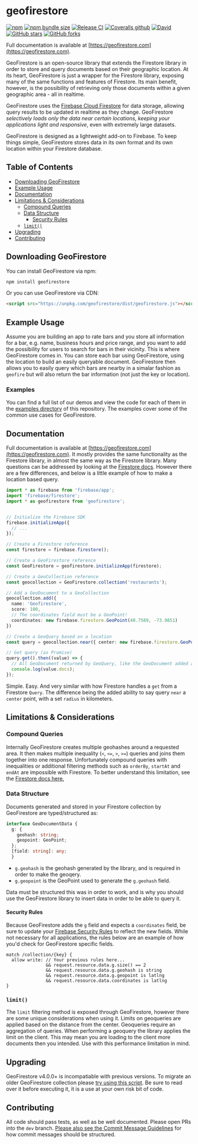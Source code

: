 # geofirestore

[![npm](https://img.shields.io/npm/v/geofirestore)](https://www.npmjs.com/package/geofirestore)
[![npm bundle size](https://img.shields.io/bundlephobia/minzip/geofirestore)](https://bundlephobia.com/result?p=geofirestore)
[![Release CI](https://github.com/MichaelSolati/geofirestore-js/workflows/Release%20CI/badge.svg?branch=master)](https://github.com/MichaelSolati/geofirestore-js/actions?query=workflow%3A%22Release+CI%22)
[![Coveralls github](https://img.shields.io/coveralls/github/MichaelSolati/geofirestore-js)](https://coveralls.io/github/MichaelSolati/geofirestore-js)
[![David](https://img.shields.io/david/michaelsolati/geofirestore-js)](https://david-dm.org/michaelsolati/geofirestore-js)
[![GitHub stars](https://img.shields.io/github/stars/MichaelSolati/geofirestore-js)](https://github.com/MichaelSolati/geofirestore-js/stargazers)
[![GitHub forks](https://img.shields.io/github/forks/MichaelSolati/geofirestore-js)](https://github.com/MichaelSolati/geofirestore-js/network/members)

Full documentation is available at [https://geofirestore.com](https://geofirestore.com).

GeoFirestore is an open-source library that extends the Firestore library in order to store and query documents based on their geographic location. At its heart, GeoFirestore is just a wrapper for the Firestore library, exposing many of the same functions and features of Firestore. Its main benefit, however, is the possibility of retrieving only those documents within a given geographic area - all in realtime.

GeoFirestore uses the [Firebase Cloud Firestore](https://firebase.google.com/docs/firestore/) for data storage, allowing query results to be updated in realtime as they change. GeoFirestore _selectively loads only the data near certain locations, keeping your applications light and responsive_, even with extremely large datasets.

GeoFirestore is designed as a lightweight add-on to Firebase. To keep things simple, GeoFirestore stores data in its own format and its own location within your Firestore database.

## Table of Contents

- [Downloading GeoFirestore](#downloading-geofirestore)
- [Example Usage](#example-usage)
- [Documentation](#documentation)
- [Limitations & Considerations](#limitations--considerations)
  - [Compound Queries](#compound-queries)
  - [Data Structure](#data-structure)
    - [Security Rules](#security-rules)
  - [`limit()`](#limit)
- [Upgrading](#upgrading)
- [Contributing](#contributing)

## Downloading GeoFirestore

You can install GeoFirestore via npm:

```bash
npm install geofirestore
```

Or you can use GeoFirestore via CDN:

```HTML
<script src="https://unpkg.com/geofirestore/dist/geofirestore.js"></script>
```

## Example Usage

Assume you are building an app to rate bars and you store all information for a bar, e.g. name, business hours and price range, and you want to add the possibility for users to search for bars in their vicinity. This is where GeoFirestore comes in. You can store each bar using GeoFirestore, using the location to build an easily queryable document. GeoFirestore then allows you to easily query which bars are nearby in a simalar fashion as `geofire` but will also return the bar information (not just the key or location).

### Examples

You can find a full list of our demos and view the code for each of them in the [examples directory](examples/) of this repository. The examples cover some of the common use cases for GeoFirestore.

## Documentation

Full documentation is available at [https://geofirestore.com](https://geofirestore.com). It mostly provides the same functionality as the Firestore library, in almost the same way as the Firestore library. Many questions can be addressed by looking at the [Firestore docs](https://firebase.google.com/docs/firestore/). However there are a few differences, and below is a little example of how to make a location based query.

```TypeScript
import * as firebase from 'firebase/app';
import 'firebase/firestore';
import * as geofirestore from 'geofirestore';


// Initialize the Firebase SDK
firebase.initializeApp({
  // ...
});

// Create a Firestore reference
const firestore = firebase.firestore();

// Create a GeoFirestore reference
const GeoFirestore = geofirestore.initializeApp(firestore);

// Create a GeoCollection reference
const geocollection = GeoFirestore.collection('restaurants');

// Add a GeoDocument to a GeoCollection
geocollection.add({
  name: 'Geofirestore',
  score: 100,
  // The coordinates field must be a GeoPoint!
  coordinates: new firebase.firestore.GeoPoint(40.7589, -73.9851)
})

// Create a GeoQuery based on a location
const query = geocollection.near({ center: new firebase.firestore.GeoPoint(40.7589, -73.9851), radius: 1000 });

// Get query (as Promise)
query.get().then((value) => {
  // All GeoDocument returned by GeoQuery, like the GeoDocument added above
  console.log(value.docs);
});
```

Simple. Easy. And very similar with how Firestore handles a `get` from a Firestore `Query`. The difference being the added ability to say query `near` a `center` point, with a set `radius` in kilometers.

## Limitations & Considerations

### Compound Queries

Internally GeoFirestore creates multiple geohashes around a requested area. It then makes multiple inequality (`<`, `<=`, `>`, `>=`) queries and joins them together into one response. Unfortunately compound queries with inequalities or additional filtering methods such as `orderBy`, `startAt` and `endAt` are impossible with Firestore. To better understand this limitation, see the [Firestore docs here.](https://firebase.google.com/docs/firestore/query-data/queries#compound_queries)

### Data Structure

Documents generated and stored in your Firestore collection by GeoFirestore are typed/structured as:

```TypeScript
interface GeoDocumentData {
  g: {
    geohash: string;
    geopoint: GeoPoint;
  };
  [field: string]: any;
  }
```

- `g.geohash` is the geohash generated by the library, and is required in order to make the geoqery.
- `g.geopoint` is the GeoPoint used to generate the `g.geohash` field.

Data must be structured this was in order to work, and is why you should use the GeoFirestore library to insert data in order to be able to query it.

#### Security Rules

Because GeoFirestore adds the `g` field and expects a `coordinates` field, be sure to update your [Firebase Security Rules](https://firebase.google.com/docs/rules) to reflect the new fields. While not necessary for all applications, the rules below are an example of how you'd check for GeoFirestore specific fields.

```CEL
match /collection/{key} {
  allow write: // Your previous rules here...
               && request.resource.data.g.size() == 2
               && request.resource.data.g.geohash is string
               && request.resource.data.g.geopoint is latlng
               && request.resource.data.coordinates is latlng
}
```

### `limit()`

The `limit` filtering method is exposed through GeoFirestore, however there are some unique considerations when using it. Limits on geoqueries are applied based on the distance from the center. Geoqueries require an aggregation of queries. When performing a geoquery the library applies the limit on the client. This may mean you are loading to the client more documents then you intended. Use with this performance limitation in mind.

## Upgrading

GeoFirestore v4.0.0+ is incompatiable with previous versions. To migrate an older GeoFirestore collection please [try using this script](https://gist.github.com/MichaelSolati/874543594145fa29691b883835a73460). Be sure to read over it before executing it, it is a use at your own risk bit of code.

## Contributing

All code should pass tests, as well as be well documented. Please open PRs into the `dev` branch. [Please also see the Commit Message Guidelines](CONTRIBUTING.md) for how commit messages should be structured.
